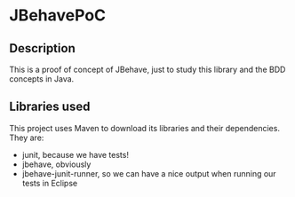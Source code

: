 JBehavePoC
==========

Description
-----------
This is a proof of concept of JBehave, just to study this library and the BDD concepts in Java.

Libraries used
--------------

This project uses Maven to download its libraries and their dependencies. They are:

* junit, because we have tests!
* jbehave, obviously
* jbehave-junit-runner, so we can have a nice output when running our tests in Eclipse

